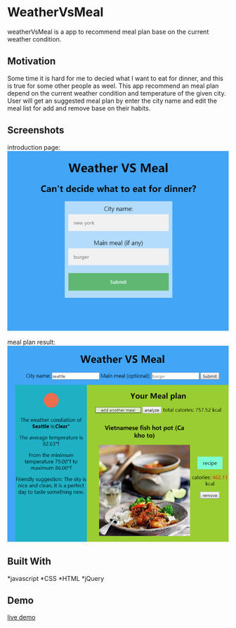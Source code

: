 # WeatherVsMeal

weatherVsMeal is a app to recommend meal plan base on the current weather condition.

## Motivation

Some time it is hard for me to decied what I want to eat for dinner, and this is true for some other people as weel. This app recommend an meal plan depend on the current weather condition and temperature of the given city. User will get an suggested meal plan by enter the city name and edit the meal list for add and remove base on their habits.


## Screenshots
introduction page:
![introduction page](https://github.com/bzhengmugen/WeatherVsMeal/blob/master/img/intro.png)

meal plan result:
![meal plan result](https://github.com/bzhengmugen/WeatherVsMeal/blob/master/img/meal-list.png)

## Built With

*javascript
*CSS
*HTML
*jQuery

## Demo

[live demo](https://bzhengmugen.github.io/WeatherVsMeal/)